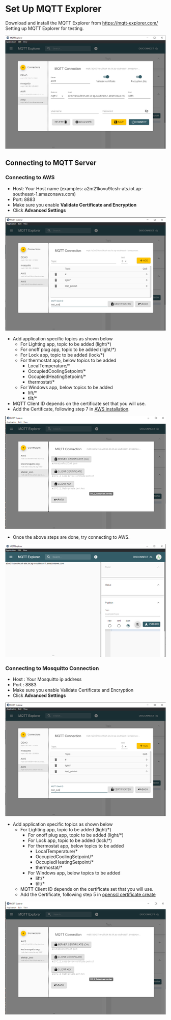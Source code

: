 # Set Up MQTT Explorer

Download and install the MQTT Explorer from https://mqtt-explorer.com/
Setting up MQTT Explorer for testing.

![MQTT Explorer settings](./images/mqtt-explorer-1.png)

## Connecting to MQTT Server

### Connecting to AWS

- Host: Your Host name (examples: a2m21kovu9tcsh-ats.iot.ap-southeast-1.amazonaws.com)
- Port: 8883
- Make sure you enable **Validate Certificate and Encryption**
- Click **Advanced Settings**
  
![Silicon Labs - DIC design](./images/mqtt-explorer-2.png)

- Add application specific topics as shown below
  - For Lighting app, topic to be added (light/*)
  - For onoff plug app, topic to be added (light/*)
  - For Lock app, topic to be added (lock/*)
  - For thermostat app, below topics to be added
    - LocalTemperature/*
    - OccupiedCoolingSetpoint/*
    - OccupiedHeatingSetpoint/*
    - thermostat/*
  - For Windows app, below topics to be added
    - lift/*
    - tilt/*
- MQTT Client ID depends on the certificate set that you will use.
- Add the Certificate, following step 7 in [AWS installation](./aws-configuration-registration.md).

![Silicon Labs - DIC design](./images/mqtt-explorer-5.png)

- Once the above steps are done, try connecting to AWS.

![Silicon Labs - DIC design](./images/mqtt-explorer-3.png)
  
### Connecting to Mosquitto Connection

- Host : Your Mosquitto ip address
- Port : 8883
- Make sure you enable Validate Certificate and Encryption
- Click **Advanced Settings**

![Silicon Labs - DIC design](./images/mqtt-explorer-2.png)

- Add application specific topics as shown below
  - For Lighting app, topic to be added (light/*)
    - For onoff plug app, topic to be added (light/*)
    - For Lock app, topic to be added (lock/*)
    - For thermostat app, below topics to be added
      - LocalTemperature/*
      - OccupiedCoolingSetpoint/*
      - OccupiedHeatingSetpoint/*
      - thermostat/*
    - For Windows app, below topics to be added
      - lift/*
      - tilt/*
  - MQTT Client ID depends on the certificate set that you will use.
  - Add the Certificate, following step 5 in [openssl certificate create](./openssl-certificate-creation.md)

![Silicon Labs - DIC design](./images/mqtt-explorer-5.png)
